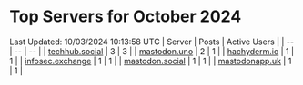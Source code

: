 # Top Servers for October 2024
Last Updated: 10/03/2024 10:13:58 UTC
| Server | Posts | Active Users |
| -- | -- | -- |
| [techhub.social](https://techhub.social/tags/PowerShell) | 3 | 3 |
| [mastodon.uno](https://mastodon.uno/tags/PowerShell) | 2 | 1 |
| [hachyderm.io](https://hachyderm.io/tags/PowerShell) | 1 | 1 |
| [infosec.exchange](https://infosec.exchange/tags/PowerShell) | 1 | 1 |
| [mastodon.social](https://mastodon.social/tags/PowerShell) | 1 | 1 |
| [mastodonapp.uk](https://mastodonapp.uk/tags/PowerShell) | 1 | 1 |
